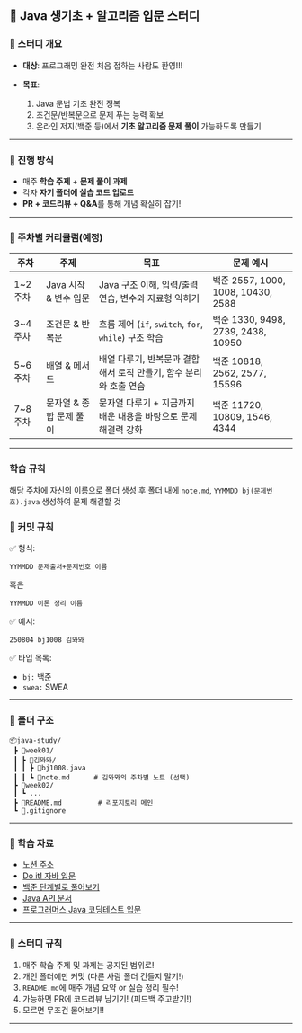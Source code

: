 ## 🐣 Java 생기초 + 알고리즘 입문 스터디

### 📌 스터디 개요

* **대상**: 프로그래밍 완전 처음 접하는 사람도 환영!!!
* **목표**:

  1. Java 문법 기초 완전 정복
  2. 조건문/반복문으로 문제 푸는 능력 확보
  3. 온라인 저지(백준 등)에서 **기초 알고리즘 문제 풀이** 가능하도록 만들기

---

### 📅 진행 방식

* 매주 **학습 주제** + **문제 풀이 과제**
* 각자 **자기 폴더에 실습 코드 업로드**
* **PR + 코드리뷰 + Q\&A**를 통해 개념 확실히 잡기!

---

### 🧠 주차별 커리큘럼(예정)

| 주차     | 주제              | 목표                                           | 문제 예시                            |
| ------ | --------------- | -------------------------------------------- | -------------------------------- |
| 1\~2주차 | Java 시작 & 변수 입문 | Java 구조 이해, 입력/출력 연습, 변수와 자료형 익히기            | 백준 2557, 1000, 1008, 10430, 2588 |
| 3\~4주차 | 조건문 & 반복문       | 흐름 제어 (`if`, `switch`, `for`, `while`) 구조 학습 | 백준 1330, 9498, 2739, 2438, 10950 |
| 5\~6주차 | 배열 & 메서드        | 배열 다루기, 반복문과 결합해서 로직 만들기, 함수 분리와 호출 연습       | 백준 10818, 2562, 2577, 15596      |
| 7\~8주차 | 문자열 & 종합 문제 풀이  | 문자열 다루기 + 지금까지 배운 내용을 바탕으로 문제 해결력 강화         | 백준 11720, 10809, 1546, 4344      |

---

### 학습 규칙
해당 주차에 자신의 이름으로 폴더 생성 후 폴더 내에 `note.md`, `YYMMDD bj(문제번호).java` 생성하여 문제 해결할 것

### 🧾 커밋 규칙

✅ 형식:

```
YYMMDD 문제출처+문제번호 이름
```
혹은
```
YYMMDD 이론 정리 이름
```


✅ 예시:

```
250804 bj1008 김뫄뫄
```

✅ 타입 목록:

* `bj:` 백준
* `swea:` SWEA
---

### 📁 폴더 구조

```
📦java-study/
 ┣ 📁week01/
 ┃ ┣ 📁김뫄뫄/            
 ┃ ┃ ┣ 📄bj1008.java
 ┃ ┃ ┗ 📄note.md      # 김뫄뫄의 주차별 노트 (선택)
 ┣ 📁week02/
 ┃ ┗ ...
 ┣ 📄README.md         # 리포지토리 메인
 ┗ 📄.gitignore
```

---

### 🧠 학습 자료

* [노션 주소](https://www.notion.so/23adba87319580da96dfc8ffbb5c4ebd)
* [Do it! 자바 입문](https://book.naver.com/bookdb/book_detail.nhn?bid=123456)
* [백준 단계별로 풀어보기](https://www.acmicpc.net/step)
* [Java API 문서](https://docs.oracle.com/javase/8/docs/api/)
* [프로그래머스 Java 코딩테스트 입문](https://school.programmers.co.kr/learn/challenges/browse?difficulty=1&languages=Java)

---

### 💪 스터디 규칙

1. 매주 학습 주제 및 과제는 공지된 범위로!
2. 개인 폴더에만 커밋 (다른 사람 폴더 건들지 말기!)
3. `README.md`에 매주 개념 요약 or 실습 정리 필수!
4. 가능하면 PR에 코드리뷰 남기기! (피드백 주고받기!)
5. 모르면 무조건 물어보기!!

---
